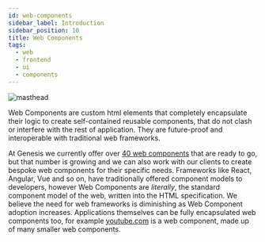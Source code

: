 ```yaml
---
id: web-components
sidebar_label: Introduction
sidebar_position: 10
title: Web Components
tags:
  - web
  - frontend
  - ui
  - components
---
```


![masthead](/img/legobricks.jpeg "Web Components")

Web Components are custom html elements that completely encapsulate their logic to create self-contained reusable
components, that do not clash or interfere with the rest of application. They are future-proof and interoperable with
traditional web frameworks.

At Genesis we currently offer over [40 web components](/creating-applications/defining-your-application/user-interface/web-ui-reference/components/getting-started/) that are ready to go, but
that number is growing and we can also work with our clients to create bespoke web components for their specific needs.
Frameworks like React, Angular, Vue and so on, have traditionally offered component models to developers, however
Web Components are *literally*, the standard component model of the web, written into the HTML specification. We believe
the need for web frameworks is diminishing as Web Component adoption increases. Applications themselves can
be fully encapsulated web components too, for example [youtube.com](http://youtube.com) is a web
component, made up of many smaller web components.
